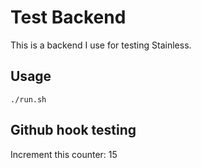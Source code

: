 # Test Backend

This is a backend I use for testing Stainless.

## Usage

```
./run.sh
```

## Github hook testing

Increment this counter: 15
